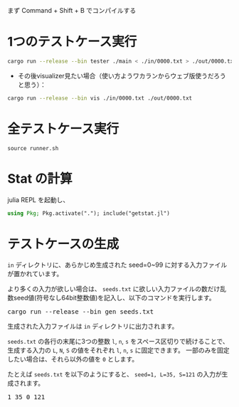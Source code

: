 まず Command + Shift + B でコンパイルする

# 1つのテストケース実行
```zsh
cargo run --release --bin tester ./main < ./in/0000.txt > ./out/0000.txt 2> ./err/0000.txt
```

- その後visualizer見たい場合（使い方ようワカランからウェブ版使うだろうと思う）：
```zsh
cargo run --release --bin vis ./in/0000.txt ./out/0000.txt
```

# 全テストケース実行
```
source runner.sh
```

# Stat の計算
julia REPL を起動し、
```julia
using Pkg; Pkg.activate("."); include("getstat.jl")
```

# テストケースの生成
<p><code>in</code> ディレクトリに、あらかじめ生成された seed=0~99 に対する入力ファイルが置かれています。</p>
<p>より多くの入力が欲しい場合は、 <code>seeds.txt</code> に欲しい入力ファイルの数だけ乱数seed値(符号なし64bit整数値)を記入し、以下のコマンドを実行します。</p>
<pre>
cargo run --release --bin gen seeds.txt
</pre>
<p>生成された入力ファイルは <code>in</code> ディレクトリに出力されます。</p>

<p><code>seeds.txt</code> の各行の末尾に3つの整数 <code>l</code>, <code>n</code>, <code>s</code> をスペース区切りで続けることで、生成する入力の <code>L</code>, <code>N</code>, <code>S</code> の値をそれぞれ <code>l</code>, <code>n</code>, <code>s</code> に固定できます。  
一部のみを固定したい場合は、それら以外の値を <code>0</code> とします。</p>
<p>たとえば <code>seeds.txt</code> を以下のようにすると、 <code>seed=1, L=35, S=121</code> の入力が生成されます。</p>
<pre>
1 35 0 121
</pre>